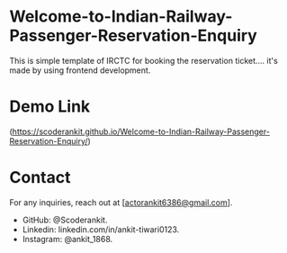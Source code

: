 # Welcome-to-Indian-Railway-Passenger-Reservation-Enquiry
This is simple template of IRCTC for booking the reservation ticket.... it's made by using frontend development.

# Demo Link 
(https://scoderankit.github.io/Welcome-to-Indian-Railway-Passenger-Reservation-Enquiry/)
# Contact
For any inquiries, reach out at [actorankit6386@gmail.com].
- GitHub: @Scoderankit.
- Linkedin: linkedin.com/in/ankit-tiwari0123.
- Instagram: @ankit_1868.
